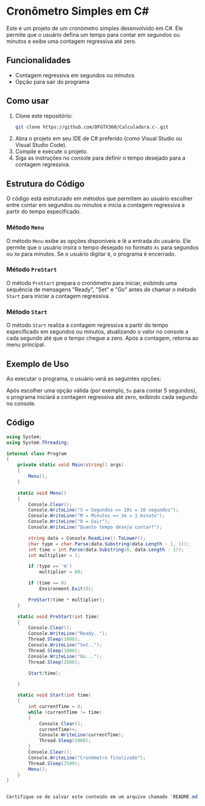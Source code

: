 # Cronômetro Simples em C#

Este é um projeto de um cronômetro simples desenvolvido em C#. Ele permite que o usuário defina um tempo para contar em segundos ou minutos e exibe uma contagem regressiva até zero.

## Funcionalidades

- Contagem regressiva em segundos ou minutos
- Opção para sair do programa

## Como usar

1. Clone este repositório:
    ```bash
    git clone https://github.com/DFGTX360/Calculadora.c-.git
    ```
2. Abra o projeto em seu IDE de C# preferido (como Visual Studio ou Visual Studio Code).
3. Compile e execute o projeto.
4. Siga as instruções no console para definir o tempo desejado para a contagem regressiva.

## Estrutura do Código

O código está estruturado em métodos que permitem ao usuário escolher entre contar em segundos ou minutos e inicia a contagem regressiva a partir do tempo especificado.

### Método `Menu`

O método `Menu` exibe as opções disponíveis e lê a entrada do usuário. Ele permite que o usuário insira o tempo desejado no formato `Xs` para segundos ou `Xm` para minutos. Se o usuário digitar `0`, o programa é encerrado.

### Método `PreStart`

O método `PreStart` prepara o cronômetro para iniciar, exibindo uma sequência de mensagens "Ready", "Set" e "Go" antes de chamar o método `Start` para iniciar a contagem regressiva.

### Método `Start`

O método `Start` realiza a contagem regressiva a partir do tempo especificado em segundos ou minutos, atualizando o valor no console a cada segundo até que o tempo chegue a zero. Após a contagem, retorna ao menu principal.

## Exemplo de Uso

Ao executar o programa, o usuário verá as seguintes opções:


Após escolher uma opção válida (por exemplo, `5s` para contar 5 segundos), o programa iniciará a contagem regressiva até zero, exibindo cada segundo no console.

## Código

```csharp
using System;
using System.Threading;

internal class Program
{
    private static void Main(string[] args)
    {
        Menu();
    }

    static void Menu()
    {
        Console.Clear();
        Console.WriteLine("S = Segundos => 10s = 10 segundos");
        Console.WriteLine("M = Minutos => 1m = 1 minuto");
        Console.WriteLine("0 = Sair");
        Console.WriteLine("Quanto tempo deseja contar?");

        string data = Console.ReadLine().ToLower();
        char type = char.Parse(data.Substring(data.Length - 1, 1));
        int time = int.Parse(data.Substring(0, data.Length - 1));
        int multiplier = 1;

        if (type == 'm')
            multiplier = 60;

        if (time == 0)
            Environment.Exit(0);

        PreStart(time * multiplier);
    }

    static void PreStart(int time)
    {
        Console.Clear();
        Console.WriteLine("Ready..");
        Thread.Sleep(1000);
        Console.WriteLine("Set..");
        Thread.Sleep(1000);
        Console.WriteLine("Go...");
        Thread.Sleep(2500);

        Start(time);

    }

    static void Start(int time)
    {
        int currentTime = 0;
        while (currentTime != time)
        {
            Console.Clear();
            currentTime++;
            Console.WriteLine(currentTime);
            Thread.Sleep(1000);
        }
        Console.Clear();
        Console.WriteLine("Cronômetro finalizado");
        Thread.Sleep(2500);
        Menu();
    }
}


Certifique-se de salvar este conteúdo em um arquivo chamado `README.md` no diretório raiz do seu projeto antes de fazer o commit para o GitHub. Isso ajudará outros desenvolvedores a entenderem e utilizarem seu código de forma mais eficiente.



